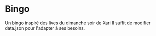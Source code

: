 # Bingo
Un bingo inspiré des lives du dimanche soir de Xari
Il suffit de modifier data.json pour l'adapter à ses besoins.
